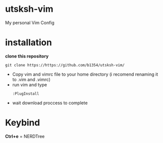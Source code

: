 # utsksh-vim
My personal Vim Config

# installation
**clone this repository**
```
git clone https://https://github.com/b1354/utsksh-vim/
```

- Copy vim and vimrc file to your home directory (i recomend renaming it to .vim and .vimrc)
- run vim and type 
  ```
  :PlugInstall
  ```
- wait download proccess to complete

# Keybind
**Ctrl+e** = NERDTree
